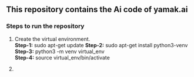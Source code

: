 ## This repository contains the Ai code of yamak.ai

### Steps to run the repository
 
1. Create the virtual environment.<br/>
    **Step-1:** sudo apt-get update
    **Step-2:** sudo apt-get install python3-venv <br/>
    **Step-3:** python3 -m venv virtual_env <br/>
    **Step-4:** source virtual_env/bin/activate

2. 
